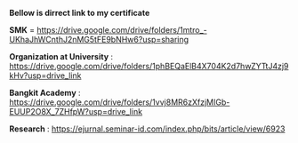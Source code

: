 **Bellow is dirrect link to my certificate**

**SMK** = https://drive.google.com/drive/folders/1mtro_-UKhaJhWCnthJ2nMG5tFE9bNHw6?usp=sharing

**Organization at University** : https://drive.google.com/drive/folders/1phBEQaElB4X704K2d7hwZYTtJ4zj9kHv?usp=drive_link

**Bangkit Academy** : https://drive.google.com/drive/folders/1vvj8MR6zXfzjMIGb-EUUP2O8X_7ZHfpW?usp=drive_link

**Research** : https://ejurnal.seminar-id.com/index.php/bits/article/view/6923
